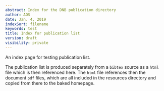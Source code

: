 ```yaml
---
abstract: Index for the DNB publication directory
author: AOS
date: Jan. 4, 2019
indexSort: filename
keywords: test
title: Index for publication list 
version: draft
visibility: private 
---
```

An index page for testing publication list. 

The publication list is produced separately from a `bibtex` source as a `html` file which is then referenced here. The `html` file references then the document `pdf` files, which are all included in the resources directory and copied from there to the baked homepage. 

<!-- todo how is this produced in detail to make it searchable -->

<!-- - [cadastre](/PublicationList/resources/cadastre.html) -->
